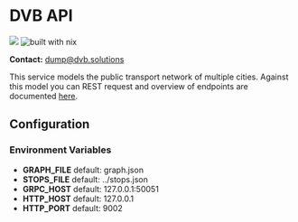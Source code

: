 # DVB API

![](https://img.shields.io/endpoint?url=https%3A%2F%2Fhydra.hq.c3d2.de%2Fjob%2Fdvb-dump%2Fdvb-api%2Fdvb-api.x86_64-linux%2Fshield)
![built with nix](https://builtwithnix.org/badge.svg)

**Contact:** <dump@dvb.solutions>

This service models the public transport network of multiple cities. Against this model you can REST request and overview of endpoints are documented [here](https://docs.staging.dvb.solutions/chapter_5_1_api.html).

## Configuration

### Environment Variables

- **GRAPH_FILE** default: graph.json
- **STOPS_FILE** default: ../stops.json
- **GRPC_HOST** default: 127.0.0.1:50051
- **HTTP_HOST** default: 127.0.0.1
- **HTTP_PORT** default: 9002

